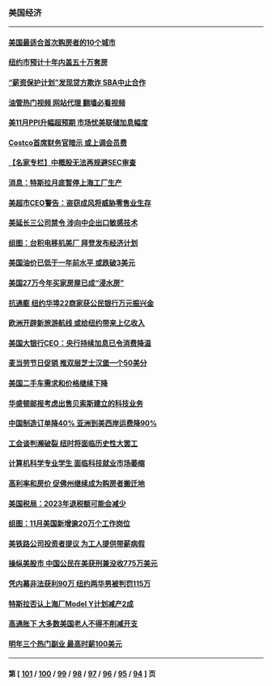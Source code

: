 ### 美国经济
---
#### [美国最适合首次购房者的10个城市](../../pages/ncid1078158/n13881900.md?12102045) 
#### [纽约市预计十年内盖五十万套房](../../pages/ncid1078158/n13881969.md?12102045) 
#### [“薪资保护计划”发现贷方欺诈 SBA中止合作](../../pages/ncid1078158/n13881986.md?12102045) 
#### [油管热门视频 网站代理 翻墙必看视频](http://138.2.39.72:81/youtube.html?epic-marker?12102045)
#### [美11月PPI升幅超预期 市场忧美联储加息幅度](../../pages/ncid1078158/n13881855.md?12102045) 
#### [Costco首席财务官暗示 或上调会员费](../../pages/ncid1078158/n13881808.md?12102045) 
#### [【名家专栏】中概股无法再规避SEC审查](../../pages/ncid1078158/n13881659.md?12102045) 
#### [消息：特斯拉月底暂停上海工厂生产](../../pages/ncid1078158/n13881710.md?12102045) 
#### [美超市CEO警告：盗窃成风将威胁零售业生存](../../pages/ncid1078158/n13881306.md?12102045) 
#### [美延长三公司禁令 涉向中企出口敏感技术](../../pages/ncid1078158/n13881160.md?12102045) 
#### [组图：台积电移机美厂 拜登发布经济计划](../../pages/ncid1078158/n13880859.md?12102045) 
#### [美国油价已低于一年前水平 或跌破3美元](../../pages/ncid1078158/n13881002.md?12102045) 
#### [美国27万今年买家房屋已成“浸水房”](../../pages/ncid1078158/n13881039.md?12102045) 
#### [抗通膨 纽约华埠22商家获公民银行万元振兴金](../../pages/ncid1078158/n13880625.md?12102045) 
#### [欧洲开辟新旅游航线 或给纽约带来上亿收入](../../pages/ncid1078158/n13880632.md?12102045) 
#### [美国大银行CEO：央行持续加息已令消费降温](../../pages/ncid1078158/n13880518.md?12102045) 
#### [麦当劳节日促销 推双层芝士汉堡一个50美分](../../pages/ncid1078158/n13880389.md?12102045) 
#### [美国二手车需求和价格继续下降](../../pages/ncid1078158/n13880409.md?12102045) 
#### [华盛顿邮报考虑出售贝索斯建立的科技业务](../../pages/ncid1078158/n13880380.md?12102045) 
#### [中国制造订单降40% 亚洲到美西岸运费降90%](../../pages/ncid1078158/n13880336.md?12102045) 
#### [工会谈判濒破裂 纽时将面临历史性大罢工](../../pages/ncid1078158/n13880269.md?12102045) 
#### [计算机科学专业学生 面临科技就业市场萎缩](../../pages/ncid1078158/n13879799.md?12102045) 
#### [高利率和房价 促佛州继续成为购房者搬迁地](../../pages/ncid1078158/n13879787.md?12102045) 
#### [美国税局：2023年退税额可能会减少](../../pages/ncid1078158/n13879618.md?12102045) 
#### [组图：11月美国新增逾20万个工作岗位](../../pages/ncid1078158/n13878893.md?12102045) 
#### [美铁路公司投资者提议 为工人提供带薪病假](../../pages/ncid1078158/n13879270.md?12102045) 
#### [操纵美股市 中国公民在美获刑兼没收775万美元](../../pages/ncid1078158/n13879228.md?12102045) 
#### [凭内幕非法获利90万 纽约两华男被判罚115万](../../pages/ncid1078158/n13879252.md?12102045) 
#### [特斯拉否认上海厂Model Y计划减产2成](../../pages/ncid1078158/n13879089.md?12102045) 
#### [高通胀下 大多数美国老人不得不削减开支](../../pages/ncid1078158/n13878869.md?12102045) 
#### [明年三个热门副业 最高时薪100美元](../../pages/ncid1078158/n13877160.md?12102045) 

---
#### 第 [ [101](./101.md?12102045) / [100](./100.md?12102045) / [99](./99.md?12102045) / [98](./98.md?12102045) / [97](./97.md?12102045) / [96](./96.md?12102045) / [95](./95.md?12102045) / [94](./94.md?12102045) ] 页
